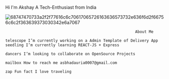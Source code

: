Hi  I'm Akshay
A Tech-Enthusiast from India

![68747470733a2f2f77616c6c70617065726163636573732e636f6d2f66756c6c2f363639373030342e6a7067](https://user-images.githubusercontent.com/64069106/196603293-e3338450-def1-4d0b-b43f-6f3b28202a07.jpeg)

    
                                                             About Me

    telescope I’m currently working on a Admin Template of Delivery App
    seedling I’m currently learning REACT-JS + Express

    dancers I’m looking to collaborate on OpenSource Projects

    mailbox How to reach me asbhadauria0007@gmail.com

    zap Fun fact I love traveling
